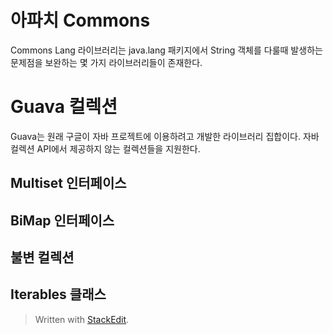 # 아파치 Commons

Commons Lang 라이브러리는 java.lang 패키지에서 String 객체를 다룰때 발생하는 문제점을 보완하는 몇 가지 라이브러리들이 존재한다. 



# Guava 컬렉션

Guava는 원래 구글이 자바 프로젝트에 이용하려고 개발한 라이브러리 집합이다. 자바 컬렉션 API에서 제공하지 않는 컬렉션들을 지원한다. 

## Multiset 인터페이스



## BiMap 인터페이스

## 불변 컬렉션

## Iterables 클래스



> Written with [StackEdit](https://stackedit.io/).
<!--stackedit_data:
eyJoaXN0b3J5IjpbNzExMzkyNjkyXX0=
-->